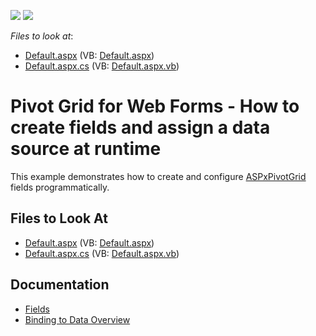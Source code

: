 <!-- default badges list -->
[![](https://img.shields.io/badge/Open_in_DevExpress_Support_Center-FF7200?style=flat-square&logo=DevExpress&logoColor=white)](https://supportcenter.devexpress.com/ticket/details/E421)
[![](https://img.shields.io/badge/📖_How_to_use_DevExpress_Examples-e9f6fc?style=flat-square)](https://docs.devexpress.com/GeneralInformation/403183)
<!-- default badges end -->
<!-- default file list -->
*Files to look at*:

* [Default.aspx](./CS/BindAndAddFields/Default.aspx) (VB: [Default.aspx](./VB/BindAndAddFields/Default.aspx))
* [Default.aspx.cs](./CS/BindAndAddFields/Default.aspx.cs) (VB: [Default.aspx.vb](./VB/BindAndAddFields/Default.aspx.vb))
<!-- default file list end -->
# Pivot Grid for Web Forms - How to create fields and assign a data source at runtime

This example demonstrates how to create and configure [ASPxPivotGrid](https://docs.devexpress.com/AspNet/DevExpress.Web.ASPxPivotGrid.ASPxPivotGrid) fields programmatically. 


## Files to Look At

- [Default.aspx](./CS/BindAndAddFields/Default.aspx) (VB: [Default.aspx](./VB/BindAndAddFields/Default.aspx))
- [Default.aspx.cs](./CS/BindAndAddFields/Default.aspx.cs) (VB: [Default.aspx.vb](./VB/BindAndAddFields/Default.aspx.vb))

## Documentation

- [Fields](https://docs.devexpress.com/AspNet/7259/components/pivot-grid/binding-to-data/unbound-fieldshttps://docs.devexpress.com/AspNet/9464/components/pivot-grid/fundamentals/fields)
- [Binding to Data Overview](https://docs.devexpress.com/AspNet/7250/components/pivot-grid/binding-to-data)



